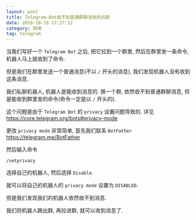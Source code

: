 ```yaml
---
layout: post
title: Telegram-Bot收不到普通群聊消息的问题
date: 2018-10-18 17:27:12
category: 网络
tag: telegram
---
```


当我们写好一个 `Telegram Bot` 之后, 把它拉到一个群里, 然后在群里发一条命令, 机器人马上就收到了命令.

但是我们在群里发送一个普通消息(不以 `/` 开头的消息), 我们发现机器人没有收到这条消息.

我们私聊机器人, 机器人是能收到消息的. 换一个群, 依然收不到普通群聊消息, 但是能收到群里发的命令(命令一定是以 `/` 开头的).

这个问题是由于 `Telegram Bot` 的 `privacy` 设置问题导致的. 详见 https://core.telegram.org/bots#privacy-mode

更改 `privacy mode` 非常简单, 首先我们联系 `BotFather` https://telegram.me/BotFather

然后输入命令

    /setprivacy

选择自己的机器人, 然后选择 `Disable`.

就可以将自己的机器人的 `privacy mode` 设置为 `DISABLED`.

但是我们发现我们的机器人依然收不到消息.

我们将机器人踢出群, 再拉进群, 就可以收到消息了.
